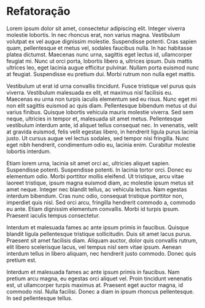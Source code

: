 # Refatoração



Lorem ipsum dolor sit amet, consectetur adipiscing elit. Integer viverra molestie lobortis. In nec rhoncus erat, non varius magna. Vestibulum volutpat ex vel augue dignissim molestie. Suspendisse potenti. Cras sapien quam, pellentesque et metus vel, sodales faucibus nulla. In hac habitasse platea dictumst. Maecenas nunc urna, sagittis eget lectus id, ullamcorper feugiat mi. Nunc ut orci porta, lobortis libero a, ultrices ipsum. Duis mattis ultrices leo, eget lacinia augue efficitur pulvinar. Nullam porta euismod nunc at feugiat. Suspendisse eu pretium dui. Morbi rutrum non nulla eget mattis.

Vestibulum ut erat id urna convallis tincidunt. Fusce tristique vel purus quis viverra. Vestibulum malesuada ex elit, et maximus nisl facilisis eu. Maecenas eu urna non turpis iaculis elementum sed eu risus. Nunc eget mi non elit sagittis euismod ac quis diam. Pellentesque bibendum metus ut dui varius finibus. Quisque lobortis vehicula mauris molestie viverra. Sed sem neque, ultricies in tempor et, malesuada sit amet metus. Pellentesque vestibulum interdum ante, id aliquet tellus consequat nec. In venenatis, velit at gravida euismod, felis velit egestas libero, in hendrerit ligula purus lacinia justo. Ut cursus augue vel lectus sodales, sed tempor nisi fringilla. Nunc eget nibh hendrerit, condimentum odio eu, lacinia enim. Curabitur molestie lobortis interdum.

Etiam lorem urna, lacinia sit amet orci ac, ultricies aliquet sapien. Suspendisse potenti. Suspendisse potenti. In lacinia tortor orci. Donec eu elementum odio. Morbi porttitor mollis eleifend. Ut tristique, arcu vitae laoreet tristique, ipsum magna euismod diam, ac molestie ipsum metus sit amet neque. Integer nec blandit tellus, ac vehicula lectus. Nam egestas interdum bibendum. Cras nunc odio, consequat tristique porttitor non, imperdiet quis nisl. Sed orci arcu, fringilla hendrerit commodo a, commodo eu ante. Etiam dignissim elementum convallis. Morbi id turpis ipsum. Praesent iaculis tempus consectetur.

Interdum et malesuada fames ac ante ipsum primis in faucibus. Quisque blandit ligula pellentesque tristique sollicitudin. Duis sit amet lacus purus. Praesent sit amet facilisis diam. Aliquam auctor, dolor quis convallis rutrum, elit libero scelerisque lacus, vel tempus nisl sem vitae ipsum. Aenean interdum tellus in libero aliquam, nec hendrerit justo commodo. Donec quis pretium est.

Interdum et malesuada fames ac ante ipsum primis in faucibus. Nam pretium arcu magna, eu egestas orci aliquet vel. Proin tincidunt venenatis est, ut ullamcorper turpis maximus at. Praesent eget auctor magna, id commodo nisl. Nulla facilisi. Donec a diam in ipsum rhoncus pellentesque. In sed pellentesque tellus.